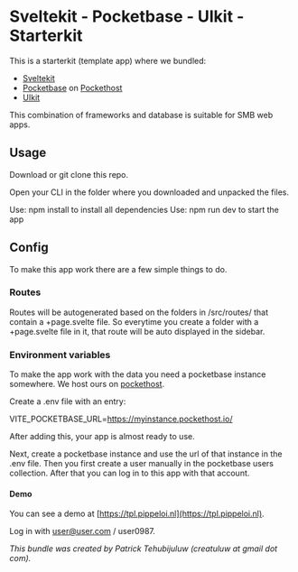 # Sveltekit - Pocketbase - UIkit - Starterkit

This is a starterkit (template app) where we bundled:

- [Sveltekit](https://kit.svelte.dev/)
- [Pocketbase](https://pocketbase.io/) on [Pockethost](https://pockethost.io/)
- [UIkit](https://getuikit.com/)

This combination of frameworks and database is suitable for SMB web apps.

## Usage

Download or git clone this repo. 

Open your CLI in the folder where you downloaded and unpacked the files.

Use: npm install to install all dependencies
Use: npm run dev to start the app

## Config

To make this app work there are a few simple things to do.

### Routes

Routes will be autogenerated based on the folders in /src/routes/ that contain a +page.svelte file. So everytime you 
create a folder with a +page.svelte file in it, that route will be auto displayed in the sidebar.

### Environment variables

To make the app work with the data you need a pocketbase instance somewhere. We host ours on [pockethost](https://pockethost.io/).

Create a .env file with an entry: 

VITE_POCKETBASE_URL=https://myinstance.pockethost.io/

After adding this, your app is almost ready to use.

Next, create a pocketbase instance and use the url of that instance in the .env file. Then you first create a user manually in the pocketbase users collection. 
After that you can log in to this app with that account.

#### Demo

You can see a demo at [https://tpl.pippeloi.nl](https://tpl.pippeloi.nl).

Log in with user@user.com / user0987.


*This bundle was created by Patrick Tehubijuluw (creatuluw at gmail dot com).*
